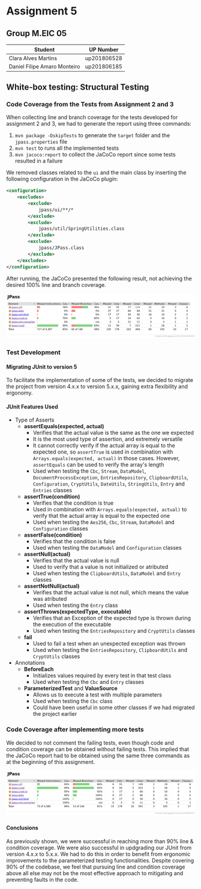 # Assignment 5

## Group M.EIC 05

| Student | UP Number |
| --- | --- |
| Clara Alves Martins | up201806528 |
| Daniel Filipe Amaro Monteiro | up201806185 |

## White-box testing: Structural Testing

### Code Coverage from the Tests from Assignment 2 and 3

When collecting line and branch coverage for the tests developed for assignment 2 and 3, we had to generate the report using three commands:
1. `mvn package -DskipTests` to generate the `target` folder and the `jpass.properties` file
2. `mvn test` to runs all the implemented tests
3. `mvn jacoco:report` to collect the JaCoCo report since some tests resulted in a failure

We removed classes related to the `ui` and the main class by inserting the following configuration in the JaCoCo plugin:

```xml
<configuration>
    <excludes>
        <exclude>
            jpass/ui/**/*
        </exclude>
        <exclude>
            jpass/util/SpringUtilities.class
        </exclude>
        <exclude>
            jpass/JPass.class
        </exclude>
    </excludes>
</configuration>
```

After running, the JaCoCo presented the following result, not achieving the desired 100% line and branch coverage.

![JaCoCo Before](img/jacoco_before.png)

### Test Development

#### Migrating JUnit to version 5
To facilitate the implementation of some of the tests, we decided to migrate the project from version 4.x.x to version 5.x.x, gaining extra flexibility and ergonomy.

#### JUnit Features Used
- Type of Asserts
    - **assertEquals(expected, actual)**
        - Verifies that the actual value is the same as the one we expected
        - It is the most used type of assertion, and extremely versatile
        - It cannot correctly verify if the actual array is equal to the expected one, so `assertTrue` is used in combination with `Arrays.equals(expected, actual)` in those cases. However, `assertEquals` can be used to verify the array's length
        - Used when testing the `Cbc`, `Stream`, `DataModel`, `DocumentProcessException`, `EntriesRepository`, `ClipboardUtils`, `Configuration`, `CryptUtils`, `DateUtils`, `StringUtils`, `Entry` and `Entries` classes
    - **assertTrue(condition)**
        - Verifies that the condition is true
        - Used in combination with `Arrays.equals(expected, actual)` to verify that the actual array is equal to the expected one
        - Used when testing the `Aes256`, `Cbc`, `Stream`, `DataModel` and `Configuration` classes
    - **assertFalse(condition)**
        - Verifies that the condition is false
        - Used when testing the `DataModel` and `Configuration` classes
    - **assertNull(actual)**
        - Verifies that the actual value is null
        - Used to verify that a value is not initialized or atributed
        - Used when testing the `ClipboardUtils`, `DataModel` and `Entry` classes
    - **assertNotNull(actual)**
        - Verifies that the actual value is not null, which means the value was atributed
        - Used when testing the `Entry` class
    - **assertThrows(expectedType, executable)**
        - Verifies that an Exception of the expected type is thrown during the execution of the executable
        - Used when testing the `EntriesRepository` and `CryptUtils` classes
    - **fail**
        - Used to fail a test when an unexpected exception was thrown
        - Used when testing the `EntriesRepository`, `ClipboardUtils` and `CryptUtils` classes
- Annotations
    - **BeforeEach**
        - Initializes values required by every test in that test class
        - Used when testing the `Cbc` and `Entry` classes
    - **ParameterizedTest** and **ValueSource**
        - Allows us to execute a test with multiple parameters
        - Used when testing the `Cbc` class
        - Could have been useful in some other classes if we had migrated the project earlier

### Code Coverage after implementing more tests
We decided to not comment the failing tests, even though code and condition coverage can be obtained without failing tests. This implied that the JaCoCo report had to be obtained using the same three commands as at the beginning of this assignment.

![JaCoCo After](img/jacoco_after.png)

#### Conclusions

As previously shown, we were successful in reaching more than 90% line & condition coverage. We were also successful in updgrading our JUnit from version 4.x.x to 5.x.x. We had to do this in order to benefit from ergonomic improvements to the parameterized testing functionalities. Despite covering 90% of the codebase, we feel that pursuing line and condition coverage above all else may not be the most effective approach to mitigating and preventing faults in the code.
